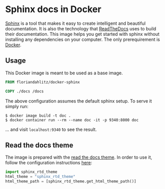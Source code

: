 # Sphinx docs in Docker

[Sphinx](http://www.sphinx-doc.org/en/stable/) is a tool that makes it easy to create intelligent and beautiful documentation.
It is also the technology that [ReadTheDocs](https://readthedocs.org/) uses to build their documentation.
This image helps you get started with sphinx without installing any dependencies on your computer.
The only prerequirement is [Docker](http://docker.com/).


## Usage

This Docker image is meant to be used as a base image.

```Dockerfile
FROM floriandahlitz/docker-sphinx

COPY ./docs /docs
```

The above configuration assumes the default sphinx setup.
To serve it simply run:

```shell
$ docker image build -t doc .
$ docker container run --rm --name doc -it -p 9340:8000 doc
```

... and visit `localhost:9340` to see the result.


## Read the docs theme

The image is prepared with the [read the docs theme](https://github.com/rtfd/sphinx_rtd_theme). In order to use it, follow the configuration instructions [here](https://github.com/rtfd/sphinx_rtd_theme#installation):

```py
import sphinx_rtd_theme
html_theme = "sphinx_rtd_theme"
html_theme_path = [sphinx_rtd_theme.get_html_theme_path()]
```
